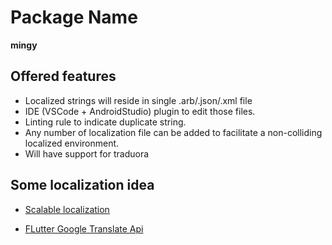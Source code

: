# Package Name
**mingy**

## Offered features
- Localized strings will reside in single .arb/.json/.xml file
- IDE (VSCode + AndroidStudio) plugin to edit those files.
- Linting rule to indicate duplicate string.
- Any number of localization file can be added to facilitate a 
  non-colliding localized environment.
- Will have support for traduora

## Some localization idea

-  [Scalable localization](https://theroutingcompany.com/newsroom/a-scalable-approach-to-localization-for-flutter)

- [FLutter Google Translate Api](https://medium.flutterdevs.com/multi-language-translator-in-flutter-14b927a0e777)